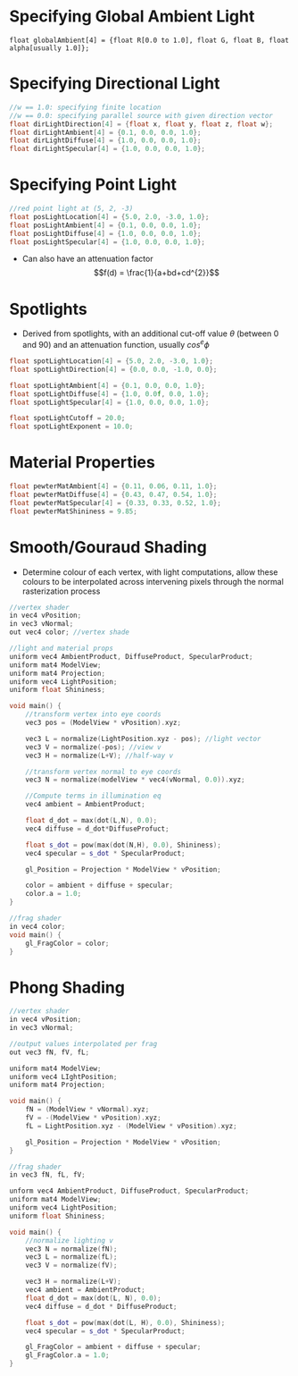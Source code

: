# Specifying Global Ambient Light
`float globalAmbient[4] = {float R[0.0 to 1.0], float G, float B, float alpha[usually 1.0]};`

# Specifying Directional Light
```cpp
//w == 1.0: specifying finite location
//w == 0.0: specifying parallel source with given direction vector
float dirLightDirection[4] = {float x, float y, float z, float w};
float dirLightAmbient[4] = {0.1, 0.0, 0.0, 1.0};
float dirLightDiffuse[4] = {1.0, 0.0, 0.0, 1.0};
float dirLightSpecular[4] = {1.0, 0.0, 0.0, 1.0};
```
# Specifying Point Light
```cpp
//red point light at (5, 2, -3)
float posLightLocation[4] = {5.0, 2.0, -3.0, 1.0};
float posLightAmbient[4] = {0.1, 0.0, 0.0, 1.0};
float posLightDiffuse[4] = {1.0, 0.0, 0.0, 1.0};
float posLightSpecular[4] = {1.0, 0.0, 0.0, 1.0};
```
- Can also have an attenuation factor$$f(d) = \frac{1}{a+bd+cd^{2}}$$
# Spotlights
- Derived from spotlights, with an additional cut-off value $\theta$ (between 0 and 90) and an attenuation function, usually $cos^{e}\phi$
```cpp
float spotLightLocation[4] = {5.0, 2.0, -3.0, 1.0};
float spotLightDirection[4] = {0.0, 0.0, -1.0, 0.0};

float spotLightAmbient[4] = {0.1, 0.0, 0.0, 1.0};
float spotLightDiffuse[4] = {1.0, 0.0f, 0.0, 1.0};
float spotLightSpecular[4] = {1.0, 0.0, 0.0, 1.0};

float spotLightCutoff = 20.0;
float spotLightExponent = 10.0;
```
# Material Properties
```cpp
float pewterMatAmbient[4] = {0.11, 0.06, 0.11, 1.0};
float pewterMatDiffuse[4] = {0.43, 0.47, 0.54, 1.0};
float pewterMatSpecular[4] = {0.33, 0.33, 0.52, 1.0};
float pewterMatShininess = 9.85;
```
# Smooth/Gouraud Shading
- Determine colour of each vertex, with light computations, allow these colours to be interpolated across intervening pixels through the normal rasterization process
```cpp
//vertex shader
in vec4 vPosition;
in vec3 vNormal;
out vec4 color; //vertex shade

//light and material props
uniform vec4 AmbientProduct, DiffuseProduct, SpecularProduct;
uniform mat4 ModelView;
uniform mat4 Projection;
uniform vec4 LightPosition;
uniform float Shininess;

void main() {
	//transform vertex into eye coords
	vec3 pos = (ModelView * vPosition).xyz;

	vec3 L = normalize(LightPosition.xyz - pos); //light vector
	vec3 V = normalize(-pos); //view v
	vec3 H = normalize(L+V); //half-way v

	//transform vertex normal to eye coords
	vec3 N = normalize(modelView * vec4(vNormal, 0.0)).xyz;

	//Compute terms in illumination eq
	vec4 ambient = AmbientProduct;

	float d_dot = max(dot(L,N), 0.0);
	vec4 diffuse = d_dot*DiffuseProfuct;

	float s_dot = pow(max(dot(N,H), 0.0), Shininess);
	vec4 specular = s_dot * SpecularProduct;

	gl_Position = Projection * ModelView * vPosition;

	color = ambient + diffuse + specular;
	color.a = 1.0;
}

//frag shader
in vec4 color;
void main() {
	gl_FragColor = color;
}
```
# Phong Shading
```cpp
//vertex shader
in vec4 vPosition;
in vec3 vNormal;

//output values interpolated per frag
out vec3 fN, fV, fL;

uniform mat4 ModelView;
uniform vec4 LIghtPosition;
uniform mat4 Projection;

void main() {
	fN = (ModelView * vNormal).xyz;
	fV = -(ModelView * vPosition).xyz;
	fL = LightPosition.xyz - (ModelView * vPosition).xyz;

	gl_Position = Projection * ModelView * vPosition;
}

//frag shader
in vec3 fN, fL, fV;

unform vec4 AmbientProduct, DiffuseProduct, SpecularProduct;
uniform mat4 ModelView;
uniform vec4 LightPosition;
uniform float Shininess;

void main() {
	//normalize lighting v
	vec3 N = normalize(fN);
	vec3 L = normalize(fL);
	vec3 V = normalize(fV);

	vec3 H = normalize(L+V);
	vec4 ambient = AmbientProduct;
	float d_dot = max(dot(L, N), 0.0);
	vec4 diffuse = d_dot * DiffuseProduct;

	float s_dot = pow(max(dot(L, H), 0.0), Shininess);
	vec4 specular = s_dot * SpecularProduct;	

	gl_FragColor = ambient + diffuse + specular;
	gl_FragColor.a = 1.0;
}
```